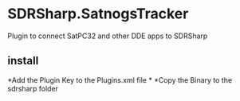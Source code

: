 # SDRSharp.SatnogsTracker
Plugin to connect SatPC32 and other DDE apps to SDRSharp

## install
*Add the Plugin Key to the Plugins.xml file
*<add key="SatnogsTracker" value="SDRSharp.SatnogsTracker.SatnogsTrackerPlugin,SDRSharp.SatnogsTracker" /> 
*Copy the Binary to the sdrsharp folder